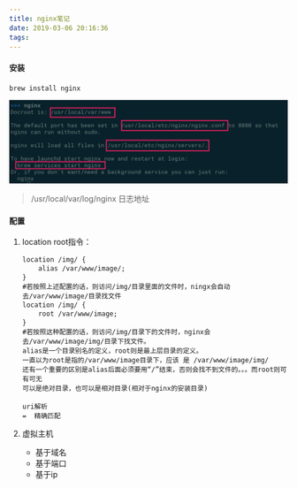 ```yaml
---
title: nginx笔记
date: 2019-03-06 20:16:36
tags:
---
```


#### 安装

```shell
brew install nginx
```

![](https://raw.githubusercontent.com/haominglfs/images/master/20190306202143.png)

> /usr/local/var/log/nginx   日志地址

<!--more-->

#### 配置

1. location  root指令：

   ```shell
   location /img/ {
       alias /var/www/image/;
   }
   #若按照上述配置的话，则访问/img/目录里面的文件时，ningx会自动去/var/www/image/目录找文件
   location /img/ {
       root /var/www/image;
   }
   #若按照这种配置的话，则访问/img/目录下的文件时，nginx会去/var/www/image/img/目录下找文件。
   alias是一个目录别名的定义，root则是最上层目录的定义。
   一直以为root是指的/var/www/image目录下，应该 是 /var/www/image/img/ 
   还有一个重要的区别是alias后面必须要用“/”结束，否则会找不到文件的。。。而root则可有可无
   可以是绝对目录，也可以是相对目录(相对于nginx的安装目录)
   
   uri解析
   =  精确匹配
   ```

2. 虚拟主机

   * 基于域名
   * 基于端口
   * 基于ip

